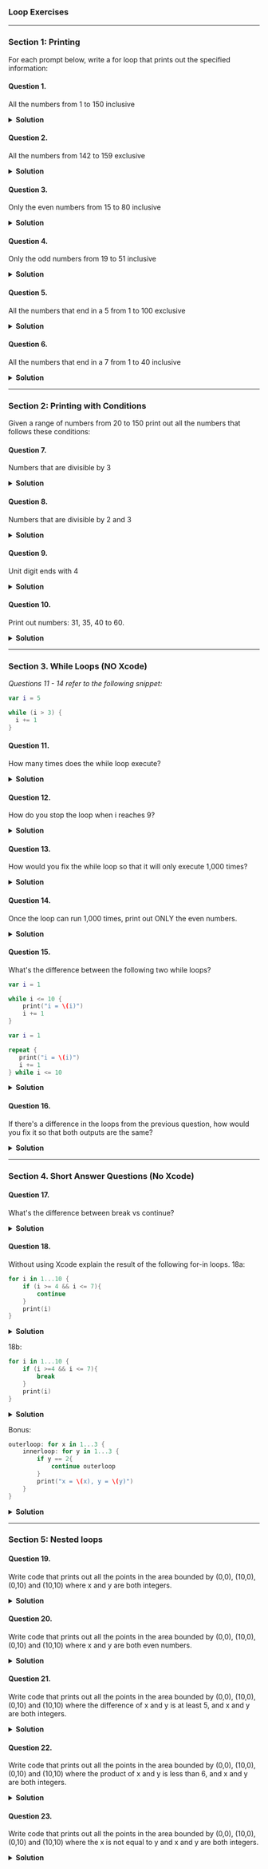 ### Loop Exercises
---

### Section 1: Printing
For each prompt below, write a for loop that prints out the specified information:

#### Question 1. 
All the numbers from 1 to 150 inclusive

<details>
<summary><b>Solution</b></summary>

```swift
for num in 1...150 {
    print(num)
}
```

</details>

#### Question 2. 
All the numbers from 142 to 159 exclusive

<details>
<summary><b>Solution</b></summary>

```swift
for num in 142..<159 {
    print(num)
}
```

</details>

#### Question 3.
Only the even numbers from 15 to 80 inclusive

<details>
<summary><b>Solution</b></summary>

```swift
for num in 15...80 where num % 2 == 0 {
    print(num)
}
```

</details>

#### Question 4. 
Only the odd numbers from 19 to 51 inclusive

<details>
<summary><b>Solution</b></summary>

```swift
for num in 19...51 where num % 2 != 0 {
    print(num)
}
```

</details>

#### Question 5.
All the numbers that end in a 5 from 1 to 100 exclusive

<details>
<summary><b>Solution</b></summary>

```swift
for num in 1..<100 where num % 10 == 5 {
    print(num)
}
```

</details>

#### Question 6. 
All the numbers that end in a 7 from 1 to 40 inclusive

<details>
<summary><b>Solution</b></summary>

```swift
for num in 1...40 where num % 10 == 7 {
    print(num)
}
```

</details>

---

### Section 2: Printing with Conditions
Given a range of numbers from 20 to 150 print out all the numbers that follows these conditions:

#### Question 7. 
Numbers that are divisible by 3

<details>
<summary><b>Solution</b></summary>

```swift
for num in 20...150 where num % 3 == 0 {
    print(num)
}
```

</details>

#### Question 8.
Numbers that are divisible by 2 and 3

<details>
<summary><b>Solution</b></summary>

```swift
for num in 20...150 where num % 3 == 0 || num % 2 == 0 {
    print(num)
}
```

</details>

#### Question 9.
Unit digit ends with 4

<details>
<summary><b>Solution</b></summary>

```swift
for num in 20...150 where num % 10 == 4  {
    print(num)
}
```

</details>

#### Question 10.
Print out numbers: 31, 35, 40 to 60.

<details>
<summary><b>Solution</b></summary>

```swift
for num in 20...150  {
    switch num{
    case 31:
        print(num)
    case 35:
        print(num)
    case 40...60:
        print(num)
    default:
        continue
    }
}
```

</details>

---

### Section 3. While Loops (NO Xcode)

*Questions 11 - 14 refer to the following snippet:*

```swift
var i = 5

while (i > 3) {
  i += 1
}
```

#### Question 11.
How many times does the while loop execute? 

<details>
<summary><b>Solution</b></summary>

>The while loop above will execute indefinitely because it is an infinite loop. The condition in the while loop will always be true because `i` is set at a value that is already greater than three.

</details>

#### Question 12.
How do you stop the loop when i reaches 9?

<details>
<summary><b>Solution</b></summary>

>In order to stop the loop when it reaches 9, we must first set the condition to check if `i` ___is less than 9___. If we set the condition to see whether `i` is less than _or equal to 9_, we will actually stop at 10. The reason for this is because `i` is incremented each time the condition is true. Since 9 <= 9 == true, `i` will be incremented to 10 if we include the equal sign in the condition, but 9 < 9 == false allowing `i` to be frozen at 9.

```swift
while (i < 9) { //not (i <= 9)
    i += 1
}
```

</details>

#### Question 13.
How would you fix the while loop so that it will only execute 1,000 times?

<details>
<summary><b>Solution</b></summary>

```swift
while (i < 1005) {
    i += 1
}
```

</details>

#### Question 14.
Once the loop can run 1,000 times, print out ONLY the even numbers. 

<details>
<summary><b>Solution</b></summary>

```swift
while (i < 1005) {
    i += 1
    if i % 2 == 0 {
        print(i)
    }
}
```

</details>

#### Question 15.
What's the difference between the following two while loops?

```swift
var i = 1

while i <= 10 {
    print("i = \(i)")
    i += 1
}
```

```swift
var i = 1

repeat {
   print("i = \(i)")
   i += 1
} while i <= 10
```

<details>
<summary><b>Solution</b></summary>

>In the first snippet, the condition of the while loop is evaluated before code block is run. While in the second snippet the condition is evaluated after the code block has been executed at least once. There is a chance that the first while loop will never get executed, but the second loop is guarenteed to run at least one time. 


</details>

#### Question 16. 
If there's a difference in the loops from the previous question, how would you fix it so that both outputs are the same?

<details>
<summary><b>Solution</b></summary>

> The output from both while loops are equivalent.

</details>

---

### Section 4. Short Answer Questions (No Xcode)

#### Question 17.
What's the difference between break vs continue?

<details>
<summary><b>Solution</b></summary>

> Using `break` in a loop stops the execution of the loop completely. Using `continue` stops the current iteration of the loop without exiting the loop as a whole, skipping the remaining statements within the body of the loop.

</details>

#### Question 18.
Without using Xcode explain the result of the following for-in loops.
18a:
```swift
for i in 1...10 {
    if (i >= 4 && i <= 7){
        continue
    }
    print(i)
}
```

<details>
<summary><b>Solution</b></summary>

> This loop iterates through the numbers 1 - 10 (inclusive), and prints every number EXCEPT 4, 5, 6, 7

```swift
//Expected Output:
1
2
3
8
9
10
```
</details>

18b:
```swift
for i in 1...10 {
    if (i >=4 && i <= 7){
        break
    }
    print(i)
}
```

<details>
<summary><b>Solution</b></summary>

> This loop iterates through the numbers 1 - 10 (inclusive), and stops iterating when `i` becomes 4.

```swift
// Expected Output
1
2
3
```
</details>

Bonus:
```swift
outerloop: for x in 1...3 {
    innerloop: for y in 1...3 {
        if y == 2{
            continue outerloop
        }
        print("x = \(x), y = \(y)")
    }
}
```

<details>
<summary><b>Solution</b></summary>

Bonus.
>The first loop iterates through the numbers 1 - 3. For every time `x` is incremented by the outerloop, the innerloop prints to the console the values of `x` and `y`. If the `if` statement were not there, `y` would be incremented all the way to the upperbound (3) before x is incremented. But because of the `if`statement, once `y` reaches 2 the print statement in the innerloop is not executed and the outerloop resumes immediately. The result is that `y` stays at 1 while `x` is able to reach the upperbound of its range.

```swift
//Expected Output:
x = 1, y = 1
x = 2, y = 1
x = 3, y = 1
```


</details>

---

### Section 5: Nested loops
#### Question 19.
Write code that prints out all the points in the area bounded by (0,0), (10,0), (0,10) and (10,10) where x and y are both integers.

<details>
<summary><b>Solution</b></summary>

```swift
for x in (0...10).reversed() {
    for y in 0...10 {
        print("(\(x),\(y))", terminator: " ")
    }
    print()
}
```

</details>

#### Question 20.
Write code that prints out all the points in the area bounded by (0,0), (10,0), (0,10) and (10,10) where x and y are both even numbers.

<details>
<summary><b>Solution</b></summary>

```swift
for x in (0...10).reversed() {
    for y in 0...10 {
        if x % 2 == 0 && y % 2 == 0 {
            print("(\(x),\(y))", terminator: " ")
        }
    }
    print()
}
```

</details>

#### Question 21.
Write code that prints out all the points in the area bounded by (0,0), (10,0), (0,10) and (10,10) where the difference of x and y is at least 5, and x and y are both integers.

<details>
<summary><b>Solution</b></summary>

```swift
for x in (0...10).reversed() {
    for y in 0...10 {
        if x - y >= 5 {
            print("(\(x),\(y))", terminator: " ")
        }
    }
    print()
}
```

</details>

#### Question 22.
Write code that prints out all the points in the area bounded by (0,0), (10,0), (0,10) and (10,10) where the product of x and y is less than 6, and x and y are both integers.

<details>
<summary><b>Solution</b></summary>

```swift
for x in (0...10).reversed() {
    for y in 0...10 {
        if x * y < 6 {
            print("(\(x),\(y))", terminator: " ")
        }
    }
    print()
}
```

</details>

#### Question 23. 
Write code that prints out all the points in the area bounded by (0,0), (10,0), (0,10) and (10,10) where the x is not equal to y and x and y are both integers.

<details>
<summary><b>Solution</b></summary>

```swift
for x in (0...10).reversed() {
    for y in 0...10 {
        if x != y {
            print("(\(x),\(y))", terminator: " ")
        }
    }
    print()
}
```

</details>
